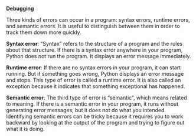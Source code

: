 **Debugging**

Three kinds of errors can occur in a program: syntax errors, runtime errors,
and semantic errors. It is useful to distinguish between them in order to
track them down more quickly.

**Syntax error**: “Syntax” refers to the structure of a program and the rules
about that structure. If there is a syntax error anywhere in your program,
Python does not run the program. It displays an error message
immediately.

**Runtime error**: If there are no syntax errors in your program, it can start
running. But if something goes wrong, Python displays an error message
and stops. This type of error is called a runtime error. It is also called an
exception because it indicates that something exceptional has happened.

**Semantic error**: The third type of error is “semantic”, which means
related to meaning. If there is a semantic error in your program, it runs
without generating error messages, but it does not do what you intended.
Identifying semantic errors can be tricky because it requires you to work
backward by looking at the output of the program and trying to figure
out what it is doing.

